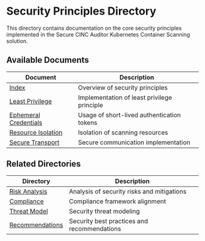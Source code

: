 # Security Principles Directory

This directory contains documentation on the core security principles implemented in the Secure CINC Auditor Kubernetes Container Scanning solution.

## Available Documents

| Document | Description |
|----------|-------------|
| [Index](index.md) | Overview of security principles |
| [Least Privilege](least-privilege.md) | Implementation of least privilege principle |
| [Ephemeral Credentials](ephemeral-creds.md) | Usage of short-lived authentication tokens |
| [Resource Isolation](resource-isolation.md) | Isolation of scanning resources |
| [Secure Transport](secure-transport.md) | Secure communication implementation |

## Related Directories

| Directory | Description |
|-----------|-------------|
| [Risk Analysis](../risk/index.md) | Analysis of security risks and mitigations |
| [Compliance](../compliance/index.md) | Compliance framework alignment |
| [Threat Model](../threat-model/index.md) | Security threat modeling |
| [Recommendations](../recommendations/index.md) | Security best practices and recommendations |
